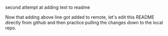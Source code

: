 second attempt at adding text to readme


Now that adding above line got added to remote, let's edit this README directly from github and then practice pulling the changes down to the local repo.
